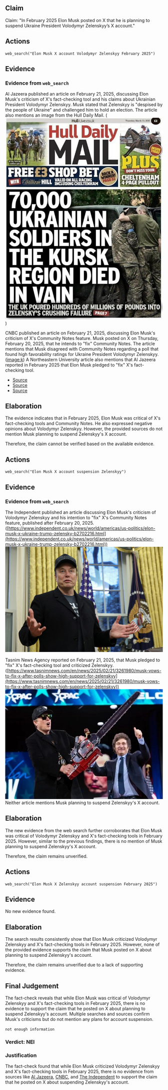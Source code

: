 ## Claim
Claim: "In February 2025 Elon Musk posted on X that he is planning to suspend Ukraine President Volodymyr Zelenskyy’s X account."

## Actions
```
web_search("Elon Musk X account Volodymyr Zelenskyy February 2025")
```

## Evidence
### Evidence from `web_search`
Al Jazeera published an article on February 21, 2025, discussing Elon Musk's criticism of X's fact-checking tool and his claims about Ukrainian President Volodymyr Zelenskyy. Musk stated that Zelenskyy is "despised by the people of Ukraine" and challenged him to hold an election. The article also mentions an image from the Hull Daily Mail. (![image 1](media/0.jpg))

CNBC published an article on February 21, 2025, discussing Elon Musk's criticism of X's Community Notes feature. Musk posted on X on Thursday, February 20, 2025, that he intends to "fix" Community Notes. The article mentions that Musk disagreed with Community Notes regarding a poll that found high favorability ratings for Ukraine President Volodymyr Zelenskyy. (<image:k>) A Northeastern University article also mentions that Al Jazeera reported in February 2025 that Elon Musk pledged to "fix" X's fact-checking tool.

*   [Source](https://www.aljazeera.com/economy/2025/2/21/musk-vows-to-fix-x-after-polls-show-high-support-for-ukraines-zelenskyy)
*   [Source](https://cssh.northeastern.edu/musk-vows-to-fix-x-after-polls-show-high-support-for-ukraines-zelensky/)
*   [Source](https://www.cnbc.com/2025/02/21/elon-musk-has-problem-with-x-community-notes-after-ukraine-corrections.html)


## Elaboration
The evidence indicates that in February 2025, Elon Musk was critical of X's fact-checking tools and Community Notes. He also expressed negative opinions about Volodymyr Zelenskyy. However, the provided sources do not mention Musk planning to suspend Zelenskyy's X account.

Therefore, the claim cannot be verified based on the available evidence.


## Actions
```
web_search("Elon Musk X account suspension Zelenskyy")
```

## Evidence
### Evidence from `web_search`
The Independent published an article discussing Elon Musk's criticism of Volodymyr Zelenskyy and his intention to "fix" X's Community Notes feature, published after February 20, 2025. ([https://www.independent.co.uk/news/world/americas/us-politics/elon-musk-x-ukraine-trump-zelensky-b2702216.html](https://www.independent.co.uk/news/world/americas/us-politics/elon-musk-x-ukraine-trump-zelensky-b2702216.html)) ![image 2109](media/2025-08-07_19-40-1754595652-033521.jpg)

Tasnim News Agency reported on February 21, 2025, that Musk pledged to "fix" X's fact-checking tool and criticized Zelenskyy. ([https://www.tasnimnews.com/en/news/2025/02/21/3261980/musk-vows-to-fix-x-after-polls-show-high-support-for-zelenskyy](https://www.tasnimnews.com/en/news/2025/02/21/3261980/musk-vows-to-fix-x-after-polls-show-high-support-for-zelenskyy)) ![image 2110](media/2025-08-07_19-41-1754595664-621608.jpg) Neither article mentions Musk planning to suspend Zelenskyy's X account.


## Elaboration
The new evidence from the web search further corroborates that Elon Musk was critical of Volodymyr Zelenskyy and X's fact-checking tools in February 2025. However, similar to the previous findings, there is no mention of Musk planning to suspend Zelenskyy's X account.

Therefore, the claim remains unverified.


## Actions
```
web_search("Elon Musk X Zelenskyy account suspension February 2025")
```

## Evidence
No new evidence found.

## Elaboration
The search results consistently show that Elon Musk criticized Volodymyr Zelenskyy and X's fact-checking tools in February 2025. However, none of the provided evidence supports the claim that Musk posted on X about planning to suspend Zelenskyy's account.

Therefore, the claim remains unverified due to a lack of supporting evidence.


## Final Judgement
The fact-check reveals that while Elon Musk was critical of Volodymyr Zelenskyy and X's fact-checking tools in February 2025, there is no evidence to support the claim that he posted on X about planning to suspend Zelenskyy's account. Multiple searches and sources confirm Musk's criticisms but do not mention any plans for account suspension.

`not enough information`


### Verdict: NEI

### Justification
The fact-check found that while Elon Musk criticized Volodymyr Zelenskyy and X's fact-checking tools in February 2025, there is no evidence from sources like [Al Jazeera](https://www.aljazeera.com/economy/2025/2/21/musk-vows-to-fix-x-after-polls-show-high-support-for-ukraines-zelenskyy), [CNBC](https://www.cnbc.com/2025/02/21/elon-musk-has-problem-with-x-community-notes-after-ukraine-corrections.html), and [The Independent](https://www.independent.co.uk/news/world/americas/us-politics/elon-musk-x-ukraine-trump-zelensky-b2702216.html) to support the claim that he posted on X about suspending Zelenskyy's account.
